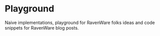 # Playground
Naive implementations, playground for RavenWare folks ideas and code snippets for RavenWare blog posts.
